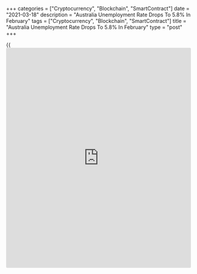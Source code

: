 +++
categories = ["Cryptocurrency", "Blockchain", "SmartContract"]
date = "2021-03-18"
description = "Australia Unemployment Rate Drops To 5.8% In February"
tags = ["Cryptocurrency", "Blockchain", "SmartContract"]
title = "Australia Unemployment Rate Drops To 5.8% In February"
type = "post"
+++

{{<iframe id="large-banner" src="https://www.bounty.group/#slide=22.0" width="100%" height="600" scrolling="no" style="border: 0px solid rgb(216, 221, 230); border-radius: 3px;">}}

The jobless rate in Australia was a seasonally adjusted 5.8 percent in
February, the Australian Bureau of Statistics said on Thursday.

That was well below forecasts for 6.3 percent and down sharply from 6.4
percent in January.

The Australian [economy][1] added 88,700 jobs last month to 13,006,900 -
blowing away expectations for an increase of 30,000 following the
increase of 29,100 in the previous month.

Full-time employment increased by 89,100 to 8,895,000 people, and part-
time employment decreased by 500 to 4,111,900 people. Over the year to
February 2021, full-time employment increased by 5,500 people and part-
time employment decreased by 7,300 people.

The part-time share of employment over the past 12 months remained at
31.6 percent.

Over the year to February 2021, employment decreased 1,800 people, less
than 0.1 percent.

The participation rate came in at 66.1 percent - unchanged from the
previous month but shy of expectations for 66.2 percent.

The female participation rate added 0.3 percentage points to 61.4
percent and the male participation rate fell by 0.2 percentage points to
71.0 percent.

Unemployment decreased by 70,000 people (8 percent) in February. The
unemployment rate declined by 0.5 percentage points to 5.8 per cent
(from a revised January figure of 6.3 per cent). The unemployment rate
remained 0.6 percentage points above March 2020, with around 89,000 more
unemployed people.

The youth unemployment rate declined by 1.1 percentage points to 12.9
per cent, underpinned by a strong increase in the number of employed
young women, up by 31,000 people.

Underemployment increased by 0.4 percentage points to 8.5 per cent in
February, having fallen more than usual in January, to remain around its
pre-pandemic level.

The underutilization rate, which combines unemployment and
underemployment, decreased by 0.1 percentage point to 14.4 per cent.
This was 0.3 percentage points above March 2020, and 5.8 percentage
points below its peak in May 2020.

For comments and feedback [contact](https://www.playgroundfx.com/contact/): editorial@rtt[news](https://www.letsplayfx.com/blog/forex-news-website/).com

[Economic News][1]

 **What parts of the world are seeing the best (and worst) economic
performances lately? Click[here][2] to check out our [Econ Scorecard][2]
and find out! See up-to-the-moment [ranking](https://www.playgroundfx.com/blog/crypto-exchange-ranking/)s for the best and worst
performers in [GDP][3], [unemployment rate][4], [inflation][5] and much
more.**

   1. www.rtt[news](https://www.letsplayfx.com/blog/forex-news-website/).com/Content/EconomicNews.aspx
   2. www.rtt[news](https://www.letsplayfx.com/blog/forex-news-website/).com/economic-scorecard/world-rank/unemployment-rate/highest-performance.aspx
   3. www.rtt[news](https://www.letsplayfx.com/blog/forex-news-website/).com/economic-scorecard/world-rank/GDP/highest-performance.aspx
   4. www.rtt[news](https://www.letsplayfx.com/blog/forex-news-website/).com/economic-scorecard/world-rank/unemployment-rate/lowest-performance.aspx
   5. www.rtt[news](https://www.letsplayfx.com/blog/forex-news-website/).com/economic-scorecard/world-rank/CPI/highest-performance.aspx